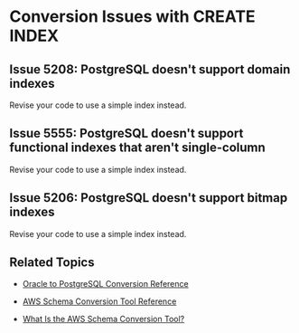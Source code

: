 # Conversion Issues with CREATE INDEX<a name="sct-reference-Oracle-PostgreSQL-CREATEINDEX"></a>

## Issue 5208: PostgreSQL doesn't support domain indexes<a name="sct-reference-5208"></a>

Revise your code to use a simple index instead\.

## Issue 5555: PostgreSQL doesn't support functional indexes that aren't single\-column<a name="sct-reference-5555"></a>

Revise your code to use a simple index instead\.

## Issue 5206: PostgreSQL doesn't support bitmap indexes<a name="sct-reference-5206"></a>

Revise your code to use a simple index instead\.

## Related Topics<a name="sct-reference-Oracle-PostgreSQL-CREATEINDEX-related"></a>

+  [Oracle to PostgreSQL Conversion Reference](sct-reference-Oracle-PostgreSQL.md) 

+  [AWS Schema Conversion Tool Reference](CHAP_SchemaConversionTool.Reference.md) 

+  [What Is the AWS Schema Conversion Tool?](Welcome.md) 
